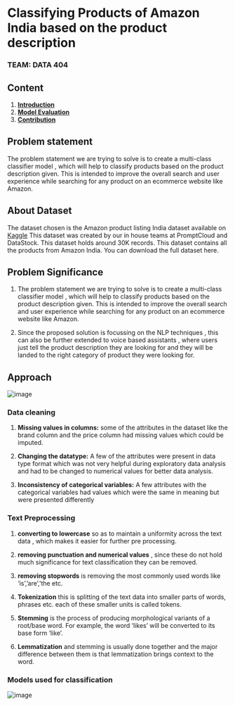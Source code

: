 # Classifying Products of Amazon India based on the product description
### TEAM: DATA 404
## Content
  1. **[Introduction](https://github.com/abhishek-pes/DA-Project-Amazon-product-listing#problem-statement)**
  2. **[Model Evaluation](https://github.com/abhishek-pes/DA-Project-Amazon-product-listing/blob/main/docs/modelPerformance.md)**
  3. **[Contribution](https://github.com/abhishek-pes/DA-Project-Amazon-product-listing/blob/main/docs/contribution.md)**

## Problem statement
The problem statement we are trying to solve is to create a multi-class classifier model , which will help to classify products based on the product description given. This is intended to improve the overall search and user experience while searching for any product on an ecommerce website like Amazon.

## About Dataset
The dataset chosen is the Amazon product listing India dataset available on [Kaggle](https://www.kaggle.com/promptcloud/product-listing-on-amazon-india)
This dataset was created by our in house teams at PromptCloud and DataStock. This dataset holds around 30K records. This dataset contains all the products from Amazon India. You can download the full dataset here.

## Problem Significance
  1. The problem statement we are trying to solve is to create a multi-class classifier model , which will help to classify products based on the product description given. This is intended to improve the overall search and user experience while searching for any product on an ecommerce website like Amazon.
  
  2. Since the proposed solution is focussing on the NLP techniques , this can also be further extended to voice based assistants , where users just tell the product description they are looking for and they will be landed to the right category of product they were looking for.

## Approach
![image](https://user-images.githubusercontent.com/54106076/144754817-8b5d72bd-7d0a-403a-b8cc-4ef77bfec125.png)

### Data cleaning
  1. **Missing values in columns:** some of the attributes in the dataset like the brand column and the price column had missing values which could be imputed.

  2. **Changing the datatype:** A few of the attributes were present in data type format which was not very helpful during exploratory data analysis and had to be changed to numerical values for better data analysis.

  3. **Inconsistency of categorical variables:** A few attributes with the categorical variables had values which were the same in meaning but were presented differently
### Text Preprocessing
  1. **converting to lowercase** so as to maintain a uniformity across the text data , which makes it easier for further pre processing.
  
  2. **removing punctuation and numerical values** , since these do not hold much significance for text classification they can be removed.
  
  3. **removing stopwords** is removing the most commonly used words like ‘is’,’are’,’the etc.
  
  4. **Tokenization** this is splitting of the text data into smaller parts of words, phrases etc. each of these smaller units is called tokens.
  
  5. **Stemming** is the process of producing morphological variants of a root/base word. For example, the word ‘likes’ will be converted to its base form ‘like’.
  
  6. **Lemmatization** and stemming is usually done together and the major difference between them is that lemmatization brings context to the word.
### Models used for classification
![image](https://user-images.githubusercontent.com/54106076/144754956-7b8f4275-8002-4fa2-8821-e2865a05e4a4.png)
